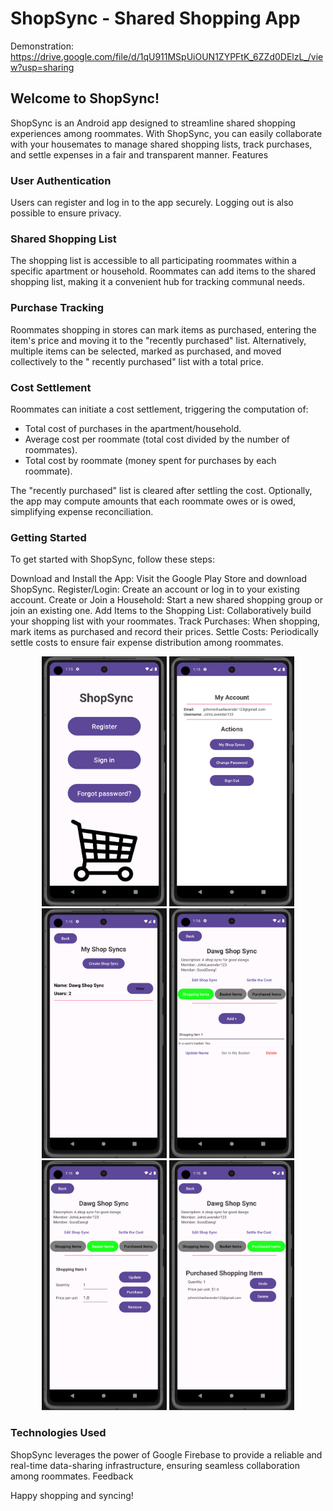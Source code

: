 # ShopSync - Shared Shopping App

Demonstration: https://drive.google.com/file/d/1qU911MSpUiOUN1ZYPFtK_6ZZd0DElzL_/view?usp=sharing

## Welcome to ShopSync!

ShopSync is an Android app designed to streamline shared shopping experiences among roommates. With
ShopSync, you can easily collaborate with your housemates to manage shared shopping lists, track
purchases, and settle expenses in a fair and transparent manner.
Features

### User Authentication

Users can register and log in to the app securely.
Logging out is also possible to ensure privacy.

### Shared Shopping List

The shopping list is accessible to all participating roommates within a specific apartment or
household.
Roommates can add items to the shared shopping list, making it a convenient hub for tracking
communal needs.

### Purchase Tracking

Roommates shopping in stores can mark items as purchased, entering the item's price and moving it to
the "recently purchased" list.
Alternatively, multiple items can be selected, marked as purchased, and moved collectively to the "
recently purchased" list with a total price.

### Cost Settlement

Roommates can initiate a cost settlement, triggering the computation of:

- Total cost of purchases in the apartment/household.
- Average cost per roommate (total cost divided by the number of roommates).
- Total cost by roommate (money spent for purchases by each roommate).

The "recently purchased" list is cleared after settling the cost.
Optionally, the app may compute amounts that each roommate owes or is owed, simplifying expense
reconciliation.

### Getting Started

To get started with ShopSync, follow these steps:

Download and Install the App: Visit the Google Play Store and download ShopSync.
Register/Login: Create an account or log in to your existing account.
Create or Join a Household: Start a new shared shopping group or join an existing one.
Add Items to the Shopping List: Collaboratively build your shopping list with your roommates.
Track Purchases: When shopping, mark items as purchased and record their prices.
Settle Costs: Periodically settle costs to ensure fair expense distribution among roommates.

<p align="center">
    <img src="./images/ShopSync-1.png" width="200" height="400" />
    <img src="./images/ShopSync-2.png" width="200" height="400" />
    <img src="./images/ShopSync-3.png" width="200" height="400" />
    <img src="./images/ShopSync-4.png" width="200" height="400" />
    <img src="./images/ShopSync-5.png" width="200" height="400" />
    <img src="./images/ShopSync-6.png" width="200" height="400" />
</p>

### Technologies Used

ShopSync leverages the power of Google Firebase to provide a reliable and real-time data-sharing
infrastructure, ensuring seamless collaboration among roommates.
Feedback

Happy shopping and syncing!
